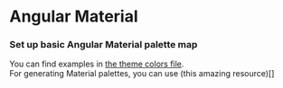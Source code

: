 # Angular Material

### Set up basic Angular Material palette map
You can find examples in [the theme colors file](../src/scss/theming/_theme-colors.scss).  
For generating Material palettes, you can use (this amazing resource)[]

